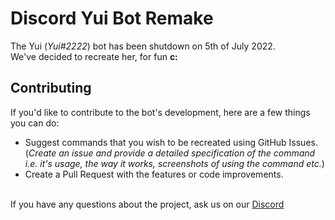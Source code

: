 # Discord Yui Bot Remake

The Yui (_Yui#2222_) bot has been shutdown on 5th of July 2022.
<br>We've decided to recreate her, for fun **c:**


## Contributing

If you'd like to contribute to the bot's development, here are a few things you can do:
- Suggest commands that you wish to be recreated using GitHub Issues. 
  <br>(_Create an issue and provide a detailed specification of the command i.e. it's usage, the way it works, screenshots of using the command etc._)
- Create a Pull Request with the features or code improvements.

<br>
<footer>If you have any questions about the project, ask us on our <a href="https://marcloud.net/discord">Discord</a></footer>
